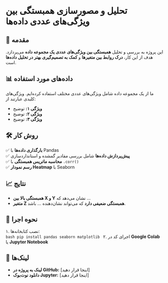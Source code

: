 
# تحلیل و مصورسازی همبستگی بین ویژگی‌های عددی داده‌ها

## 📌 مقدمه  
این پروژه به بررسی و تحلیل **همبستگی بین ویژگی‌های عددی یک مجموعه داده** می‌پردازد. هدف از این کار، **درک روابط بین متغیرها** و **کمک به تصمیم‌گیری بهتر در تحلیل داده‌ها** است.

## 📊 داده‌های مورد استفاده  
ما از یک مجموعه داده شامل ویژگی‌های عددی مختلف استفاده کرده‌ایم. ویژگی‌های کلیدی عبارتند از:  
- **ویژگی ۱:** توضیح  
- **ویژگی ۲:** توضیح  
- **ویژگی ۳:** توضیح  

## 🛠 روش کار  
✅ **بارگذاری داده‌ها** با Pandas  
✅ **پیش‌پردازش داده‌ها** شامل بررسی مقادیر گمشده و استانداردسازی  
✅ **محاسبه ماتریس همبستگی** با `.corr()`  
✅ **رسم نمودار Heatmap** با Seaborn  

## 📈 نتایج  
- **همبستگی بالا بین X و Y** نشان می‌دهد که ...  
- **متغیر Z همبستگی ضعیفی دارد** که می‌تواند نشان‌دهنده ... باشد.  

## 🚀 نحوه اجرا  
۱. نصب کتابخانه‌ها:  
    ```bash
    pip install pandas seaborn matplotlib
    ```
۲. اجرای کد در **Google Colab** یا **Jupyter Notebook**  

## 🔗 لینک‌ها  
- **لینک به پروژه در GitHub:** [اینجا قرار دهید]  
- **دانلود نوت‌بوک Jupyter:** [اینجا قرار دهید]  
